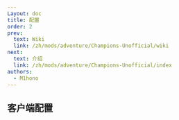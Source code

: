 ```yaml
---
Layout: doc
title: 配置
order: 2
prev:
  text: Wiki
  link: /zh/mods/adventure/Champions-Unofficial/wiki
next:
  text: 介绍
  link: /zh/mods/adventure/Champions-Unofficial/index
authors:
  - M1hono
---
```


## 客户端配置
